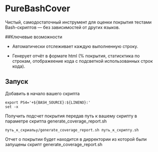 # PureBashCover

Чистый, самодостаточный инструмент для оценки покрытия тестами Bash-скриптов — без зависимостей от других языков.



##Ключевые возможности

- Автоматически отслеживает каждую выполненную строку.

- Генерует отчёт в формате html (% покрытия, статисктика по строкам, отображеение кода с подсветкой использованных строк кода).

## Запуск

Добавить в начало вашего скрипта 

```
export PS4='+${BASH_SOURCE}:${LINENO}:' 
set -x
```

Получить подсчет покрытия передав путь к вашему скрипту в параметре скритпа generate_coverage_report.sh
```
путь_к_скриапьу/generate_coverage_report.sh путь_к_скрипту.sh
```

Отчет о покрытии будет находится в дирректории из которой были запущены скрипт generate_coverage_report.sh 
